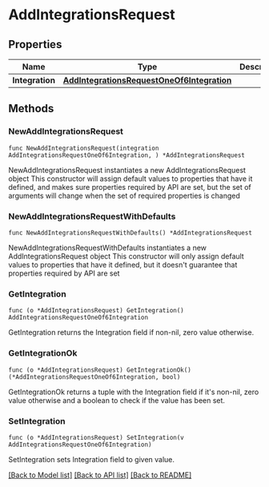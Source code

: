 # AddIntegrationsRequest

## Properties

Name | Type | Description | Notes
------------ | ------------- | ------------- | -------------
**Integration** | [**AddIntegrationsRequestOneOf6Integration**](AddIntegrationsRequestOneOf6Integration.md) |  | 

## Methods

### NewAddIntegrationsRequest

`func NewAddIntegrationsRequest(integration AddIntegrationsRequestOneOf6Integration, ) *AddIntegrationsRequest`

NewAddIntegrationsRequest instantiates a new AddIntegrationsRequest object
This constructor will assign default values to properties that have it defined,
and makes sure properties required by API are set, but the set of arguments
will change when the set of required properties is changed

### NewAddIntegrationsRequestWithDefaults

`func NewAddIntegrationsRequestWithDefaults() *AddIntegrationsRequest`

NewAddIntegrationsRequestWithDefaults instantiates a new AddIntegrationsRequest object
This constructor will only assign default values to properties that have it defined,
but it doesn't guarantee that properties required by API are set

### GetIntegration

`func (o *AddIntegrationsRequest) GetIntegration() AddIntegrationsRequestOneOf6Integration`

GetIntegration returns the Integration field if non-nil, zero value otherwise.

### GetIntegrationOk

`func (o *AddIntegrationsRequest) GetIntegrationOk() (*AddIntegrationsRequestOneOf6Integration, bool)`

GetIntegrationOk returns a tuple with the Integration field if it's non-nil, zero value otherwise
and a boolean to check if the value has been set.

### SetIntegration

`func (o *AddIntegrationsRequest) SetIntegration(v AddIntegrationsRequestOneOf6Integration)`

SetIntegration sets Integration field to given value.



[[Back to Model list]](../README.md#documentation-for-models) [[Back to API list]](../README.md#documentation-for-api-endpoints) [[Back to README]](../README.md)


